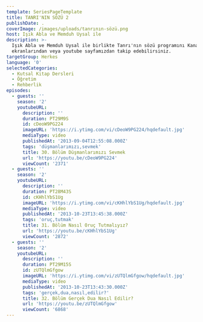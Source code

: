```yaml
---
template: SeriesPageTemplate
title: TANRI'NIN SÖZÜ 2
publishDate: .
coverImage: /images/uploads/tanrının-sözü.png
host: Işık Abla ve Memduh Uysal ile
description: >-
  Işık Abla ve Memduh Uysal ile birlikte Tanrı'nın sözü programını Kanal Hayat
  ekranlarından veya youtube sayfamızdan takip edebilirsiniz.
targetGroup: Herkes
language: '0'
selectedCategories:
  - Kutsal Kitap Dersleri
  - Öğretim
  - Rehberlik
episodes:
  - guests: ''
    season: '2'
    youtubeURL:
      description: ''
      duration: PT29M9S
      id: cDeoW9PG224
      imageURL: 'https://i.ytimg.com/vi/cDeoW9PG224/hqdefault.jpg'
      mediaType: video
      publishedAt: '2013-09-04T12:55:08.000Z'
      tags: 'düşmanlarımızı,sevmek'
      title: 30. Bölüm Düşmanlarımızı Sevmek
      url: 'https://youtu.be/cDeoW9PG224'
      viewCount: '2371'
  - guests: ''
    season: '2'
    youtubeURL:
      description: ''
      duration: PT28M43S
      id: cKHhlYbS1Ug
      imageURL: 'https://i.ytimg.com/vi/cKHhlYbS1Ug/hqdefault.jpg'
      mediaType: video
      publishedAt: '2013-10-23T13:45:38.000Z'
      tags: 'oruç,tutmak'
      title: 31. Bölüm Nasıl Oruç Tutmalıyız?
      url: 'https://youtu.be/cKHhlYbS1Ug'
      viewCount: '2872'
  - guests: ''
    season: '2'
    youtubeURL:
      description: ''
      duration: PT29M15S
      id: zUTQlmGfgow
      imageURL: 'https://i.ytimg.com/vi/zUTQlmGfgow/hqdefault.jpg'
      mediaType: video
      publishedAt: '2013-10-23T13:43:30.000Z'
      tags: 'gerçek,dua,nasıl,edilir?'
      title: 32. Bölüm Gerçek Dua Nasıl Edilir?
      url: 'https://youtu.be/zUTQlmGfgow'
      viewCount: '6868'
---
```


